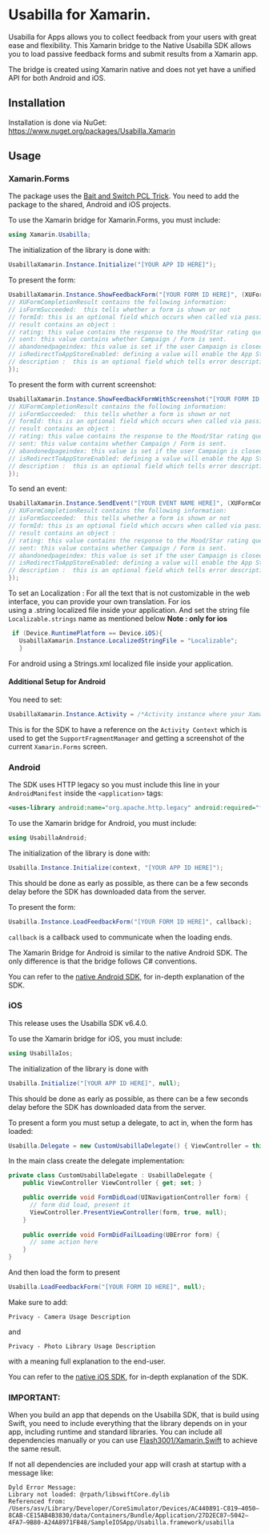 # Usabilla for Xamarin.

Usabilla for Apps allows you to collect feedback from your users with great ease and flexibility.
This Xamarin bridge to the Native Usabilla SDK allows you to load passive feedback forms and submit results from a Xamarin app.

The bridge is created using Xamarin native and does not yet have a unified API for both Android and iOS.

## Installation

Installation is done via NuGet: <https://www.nuget.org/packages/Usabilla.Xamarin>

## Usage

### Xamarin.Forms
The package uses the [Bait and Switch PCL Trick](https://log.paulbetts.org/the-bait-and-switch-pcl-trick/). You need to add the package to the shared, Android and iOS projects.

To use the Xamarin bridge for Xamarin.Forms, you must include:
```C#
using Xamarin.Usabilla;
```

The initialization of the library is done with:
```C#
UsabillaXamarin.Instance.Initialize("[YOUR APP ID HERE]");
```

To present the form:
```C#
UsabillaXamarin.Instance.ShowFeedbackForm("[YOUR FORM ID HERE]", (XUFormCompletionResult) => {
// XUFormCompletionResult contains the following information: 
// isFormSucceeded:  this tells whether a form is shown or not
// formId: this is an optional field which occurs when called via passive forms
// result contains an object :
// rating: this value contains the response to the Mood/Star rating question. 
// sent: this value contains whether Campaign / Form is sent.
// abandonedpageindex: this value is set if the user Campaign is closed before submission. 
// isRedirectToAppStoreEnabled: defining a value will enable the App Store Rating prompt.
// description :  this is an optional field which tells error description
});
```

To present the form with current screenshot:
```C#
UsabillaXamarin.Instance.ShowFeedbackFormWithScreenshot("[YOUR FORM ID HERE]", (XUFormCompletionResult) => {
// XUFormCompletionResult contains the following information: 
// isFormSucceeded:  this tells whether a form is shown or not
// formId: this is an optional field which occurs when called via passive forms
// result contains an object :
// rating: this value contains the response to the Mood/Star rating question. 
// sent: this value contains whether Campaign / Form is sent.
// abandonedpageindex: this value is set if the user Campaign is closed before submission. 
// isRedirectToAppStoreEnabled: defining a value will enable the App Store Rating prompt.
// description :  this is an optional field which tells error description
});
```

To send an event:
```C#
UsabillaXamarin.Instance.SendEvent("[YOUR EVENT NAME HERE]", (XUFormCompletionResult) => {
// XUFormCompletionResult contains the following information: 
// isFormSucceeded:  this tells whether a form is shown or not
// formId: this is an optional field which occurs when called via passive forms
// result contains an object :
// rating: this value contains the response to the Mood/Star rating question. 
// sent: this value contains whether Campaign / Form is sent.
// abandonedpageindex: this value is set if the user Campaign is closed before submission. 
// isRedirectToAppStoreEnabled: defining a value will enable the App Store Rating prompt.
// description :  this is an optional field which tells error description
});
```
To set an Localization :
For all the text that is not customizable in the web interface, you can provide your own translation.
For ios  
using a .string localized file inside your application.
 And set the string file `Localizable.strings` name as mentioned below **Note : only for ios**
```C#
 if (Device.RuntimePlatform == Device.iOS){ 
   UsabillaXamarin.Instance.LocalizedStringFile = "Localizable"; 
   }
```
For android 
 using a Strings.xml localized file inside your application.

#### Additional Setup for Android
You need to set:
```C#
UsabillaXamarin.Instance.Activity = /*Activity instance where your Xamarin.Forms is initialized*/;
```
This is for the SDK to have a reference on the `Activity Context` which is used to get the `SupportFragmentManager` and getting a screenshot of the current `Xamarin.Forms` screen.

### Android
The SDK uses HTTP legacy so you must include this line in your `AndroidManifest` inside the `<application>` tags:
```xml
<uses-library android:name="org.apache.http.legacy" android:required="false" />
```

To use the Xamarin bridge for Android, you must include:
```C#
using UsabillaAndroid;
```

The initialization of the library is done with:
```C#
Usabilla.Instance.Initialize(context, "[YOUR APP ID HERE]");
```
This should be done as early as possible, as there can be a few seconds delay before the SDK has downloaded data from the server.

To present the form:
```C#
Usabilla.Instance.LoadFeedbackForm("[YOUR FORM ID HERE]", callback);
```
`callback` is a callback used to communicate when the loading ends.

The Xamarin Bridge for Android is similar to the native Android SDK. The only difference is that the bridge follows C# conventions.

You can refer to the [native Android SDK](https://github.com/usabilla/usabilla-u4a-android-sdk), for in-depth explanation of the SDK.

### iOS
This release uses the Usabilla SDK v6.4.0.


To use the Xamarin bridge for iOS, you must include:
```C#
using UsabillaIos;
```

The initialization of the library is done with
```C#
Usabilla.Initialize("[YOUR APP ID HERE]", null);
```
This should be done as early as possible, as there can be a few seconds delay before the SDK has downloaded data from the server.

To present a form you must setup a delegate, to act in, when the form has loaded:
```C#
Usabilla.Delegate = new CustomUsabillaDelegate() { ViewController = this };
```

In the main class create the delegate implementation:

```C#
private class CustomUsabillaDelegate : UsabillaDelegate {
	public ViewController ViewController { get; set; }

    public override void FormDidLoad(UINavigationController form) {
      // form did load, present it
      ViewController.PresentViewController(form, true, null);
    }
    
    public override void FormDidFailLoading(UBError form) {
      // some action here
    }
}
```
And then load the form to present
```C#
Usabilla.LoadFeedbackForm("[YOUR FORM ID HERE]", null);
```

Make sure to add:
```
Privacy - Camera Usage Description  
```
and
```
Privacy - Photo Library Usage Description
```
with a meaning full explanation to the end-user.


You can refer to the [native iOS SDK](https://github.com/usabilla/usabilla-u4a-ios-swift-sdk), for in-depth explanation of the SDK.

### IMPORTANT:

When you build an app that depends on the Usabilla SDK, that is build using Swift, you need to include everything that the library depends on in your app, including runtime and standard libraries. You can include all dependencies manually or you can use [Flash3001/Xamarin.Swift](https://github.com/Flash3001/Xamarin.Swift) to achieve the same result.

If not all dependencies are included your app will crash at startup with a message like:

    Dyld Error Message:
    Library not loaded: @rpath/libswiftCore.dylib
    Referenced from: /Users/asv/Library/Developer/CoreSimulator/Devices/AC440891-C819–4050–8CAB-CE15AB4B3830/data/Containers/Bundle/Application/27D2EC87–5042–4FA7–9B80-A24A8971FB48/SampleIOSApp/Usabilla.framework/usabilla
